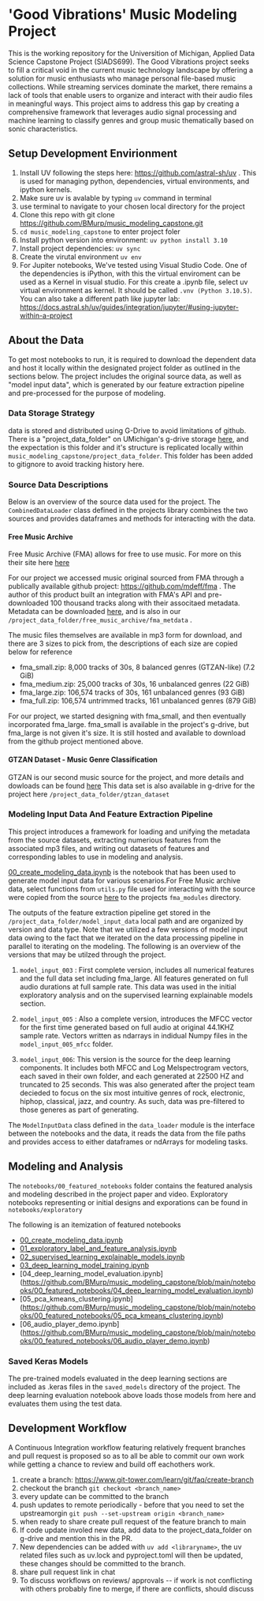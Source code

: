 # 'Good Vibrations' Music Modeling Project 
This is the working repository for the Universition of Michigan, Applied Data Science Capstone Project (SIADS699). The Good Vibrations project seeks to fill a critical void in the current music technology landscape by offering a solution for music enthusiasts who manage personal file-based music collections. While streaming services dominate the market, there remains a lack of tools that enable users to organize and interact with their audio files in meaningful ways. This project aims to address this gap by creating a comprehensive framework that leverages audio signal processing and machine learning to classify genres and group music thematically based on sonic characteristics.

## Setup Development Envirionment
1. Install UV following the steps here: https://github.com/astral-sh/uv . This is used for managing python, dependencies, virtual environments, and ipython kernels.
2. Make sure uv is avalable by typing `uv` command in terminal 
3. use terminal to navigate to your chosen local directory for the project 
4. Clone this repo with git clone https://github.com/BMurp/music_modeling_capstone.git
5. `cd music_modeling_capstone` to enter project foler 
6. Install python version into environment: `uv python install 3.10`
7. Install project dependencies: `uv sync`
8. Create the virutal environment  `uv env`
9. For Jupiter notebooks, We've tested using Visual Studio Code.  One of the dependencies is iPython, with this the virtual enviroment can be used as a Kernel in visual studio.  For this create a .ipynb file, select uv virtual environment as kernel.  It should be called `.vnv (Python 3.10.5)`.   You can also take a different path like jupyter lab: https://docs.astral.sh/uv/guides/integration/jupyter/#using-jupyter-within-a-project


## About the Data
To get most notebooks to run, it is required to download the dependent data and host it locally within the designated project folder as outlined in the sections below.  The project includes the original source data, as well as "model input data", which is generated by our feature extraction pipeline and pre-processed for the purpose of modeling. 

### Data Storage Strategy
data is stored and distributed using G-Drive to avoid limitations of github.   There is a "project_data_folder" on UMichigan's g-drive storage [here](https://drive.google.com/drive/u/0/folders/1iEgWbgOzuWd41frPpWAAUADBUJnJGC0p), and the expectation is this folder and it's structure is replicated locally within `music_modeling_capstone/project_data_folder`. This folder has been added to gitignore to avoid tracking history here. 

### Source Data Descriptions
Below is an overview of the source data used for the project.  The `CombinedDataLoader` class defined in the projects library combines the two sources and provides dataframes and methods for interacting with the data. 

#### Free Music Archive
Free Music Archive (FMA) allows for free to use music. For more on this their site here [here](https://freemusicarchive.org/)

For our project we accessed music original sourced from FMA through a publically  available github project: https://github.com/mdeff/fma . The author of this product built an integration with FMA's API and pre-downloaded 100 thousand tracks along with their associtaed metadata. Metadata can be downloaded [here](https://os.unil.cloud.switch.ch/fma/fma_metadata.zip), and is also in our `/project_data_folder/free_music_archive/fma_metdata` . 

The music files themselves are available in mp3 form for download, and there are 3 sizes to pick from, the descriptions of each size are copied below for reference 

- fma_small.zip: 8,000 tracks of 30s, 8 balanced genres (GTZAN-like) (7.2 GiB)
- fma_medium.zip: 25,000 tracks of 30s, 16 unbalanced genres (22 GiB)
- fma_large.zip: 106,574 tracks of 30s, 161 unbalanced genres (93 GiB)
- fma_full.zip: 106,574 untrimmed tracks, 161 unbalanced genres (879 GiB)

For our project, we started designing with fma_small, and then eventually incorporated fma_large.  fma_small is available in the project's g-drive, but fma_large is not given it's size.  It is still hosted and available to download from the github project mentioned above. 

#### GTZAN Dataset - Music Genre Classification
GTZAN is our second music source for the project, and more details and dowloads can be found [here](https://www.kaggle.com/datasets/andradaolteanu/gtzan-dataset-music-genre-classification)
This data set is also available in g-drive for the project here `/project_data_folder/gtzan_dataset`

### Modeling Input Data And Feature Extraction Pipeline
This project introduces a framework for loading and unifying the metadata from the source datasets, extracting numerious features from the associated mp3 files, and writing out datasets of features and corresponding lables to use in modeling and analysis. 

[00_create_modeling_data.ipynb](https://github.com/BMurp/music_modeling_capstone/blob/main/notebooks/00_featured_notebooks/00_create_modeling_data.ipynb) is the notebook that has been used to generate model input data for various scenarios.For Free Music archive data, select functions from  `utils.py` file used for interacting with the source were copied from the source [here](https://github.com/mdeff/fma/blob/master/utils.py) to the projects `fma_modules` directory. 

The outputs of the feature extraction pipeline get stored in the `/project_data_folder/model_input_data` local path and are organized by version and data type.   Note that we utilized a few versions of model input data owing to the fact that we iterated on the data processing pipeline in parallel to iterating on the modeling.  The following is an overview of the versions that may be utilzed through the project. 

1. `model_input_003` : First complete version, includes all numerical features and the full data set including fma_large.  All features generated on full audio durations at full sample rate. This data was used in the initial exploratory analysis and on the supervised learning explainable models section. 

2. `model_input_005` : Also a complete version, introduces the MFCC vector for the first time generated based on full audio at original 44.1KHZ sample rate.  Vectors written as ndarrays in indidual Numpy files in the `model_input_005_mfcc` folder. 

3. `model_input_006`: This version is the source for the deep learning components.  It includes both MFCC and Log Melspectrogram vectors, each saved in their own folder, and each generated at 22500 HZ and truncated to 25 seconds. This was also generated after the project team decieded to focus on the six most intuitive genres of rock, electronic, hiphop, classical, jazz, and country.  As such, data was pre-filtered to those generes as part of generating.

The `ModelInputData` class defined in the `data_loader` module is the interface between the notebooks and the data, it reads the data from the file paths and provides access to either dataframes or ndArrays for modeling tasks. 

## Modeling and Analysis 
The `notebooks/00_featured_notebooks` folder contains the featured analysis and modeling described in the project paper and video.  Exploratory notebooks representing or initial designs and exporations can be found in `notebooks/exploratory`

The following is an itemization of featured notebooks 
- [00_create_modeling_data.ipynb](https://github.com/BMurp/music_modeling_capstone/blob/main/notebooks/00_featured_notebooks/00_create_modeling_data.ipynb)
- [01_exploratory_label_and_feature_analysis.ipynb](https://github.com/BMurp/music_modeling_capstone/blob/main/notebooks/00_featured_notebooks/01_exploratory_label_and_feature_analysis.ipynb)
- [02_supervised_learning_explainable_models.ipynb](https://github.com/BMurp/music_modeling_capstone/blob/main/notebooks/00_featured_notebooks/02_supervised_learning_explainable_models.ipynb)
- [03_deep_learning_model_training.ipynb](https://github.com/BMurp/music_modeling_capstone/blob/main/notebooks/00_featured_notebooks/03_deep_learning_model_training.ipynb)
- [04_deep_learning_model_evaluation.ipynb] (https://github.com/BMurp/music_modeling_capstone/blob/main/notebooks/00_featured_notebooks/04_deep_learning_model_evaluation.ipynb)
- [05_pca_kmeans_clustering.ipynb] (https://github.com/BMurp/music_modeling_capstone/blob/main/notebooks/00_featured_notebooks/05_pca_kmeans_clustering.ipynb)
- [06_audio_player_demo.ipynb] (https://github.com/BMurp/music_modeling_capstone/blob/main/notebooks/00_featured_notebooks/06_audio_player_demo.ipynb)

### Saved Keras Models
The pre-trained models evaluated in the deep learning sections are included as .keras files in the `saved_models` directory of the project.  The deep learning evaluation notebook above loads those models from here and evaluates them using the test data. 

## Development Workflow 
A Continuous Integration workflow featuring relatively frequent branches and pull request is proposed so as to all be able to commit our own work while getting a chance to review and build off eachothers work. 

1. create a branch: https://www.git-tower.com/learn/git/faq/create-branch
2. checkout the branch `git checkout <branch_name>`
3. every update can be committed to the branch
4. push updates to remote periodically - before that you need to set the upstreamorgin  `git push --set-upstream origin <branch_name>`
5. when ready to share create pull request of the feature branch to main
6. If code update involed new data, add data to the project_data_folder on g-drive and mention this in the PR. 
7. New dependencies can be added with `uv add <libraryname>`, the uv related files such as uv.lock and pyproject.toml will then be updated, these changes should be committed to the branch. 
8. share pull request link in chat
9. To discuss workflows on reviews/ approvals -- if work is not conflicting with others probably fine to merge,  if there are conflicts, should discuss 
  
